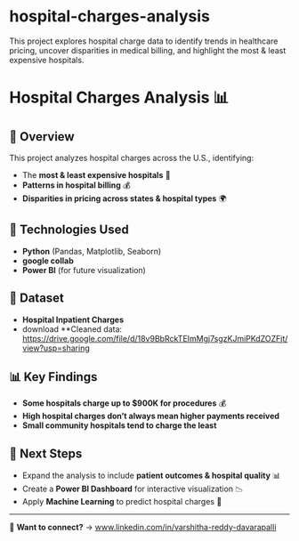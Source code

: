 # hospital-charges-analysis
This project explores hospital charge data to identify trends in healthcare pricing,  uncover disparities in medical billing, and highlight the most &amp; least expensive hospitals.

# Hospital Charges Analysis 📊

## 📌 Overview
This project analyzes hospital charges across the U.S., identifying:
- The **most & least expensive hospitals** 🏥
- **Patterns in hospital billing** 💰
- **Disparities in pricing across states & hospital types** 🌍

## 🚀 Technologies Used
- **Python** (Pandas, Matplotlib, Seaborn)
- **google collab**
- **Power BI** (for future visualization)

## 📂 Dataset
- **Hospital Inpatient Charges**
- download **Cleaned data: https://drive.google.com/file/d/18v9BbRckTEImMgj7sgzKJmiPKdZOZFjt/view?usp=sharing

## 📊 Key Findings
- **Some hospitals charge up to $900K for procedures** 💰
- **High hospital charges don’t always mean higher payments received**
- **Small community hospitals tend to charge the least**

## 📌 Next Steps
- Expand the analysis to include **patient outcomes & hospital quality** 📊
- Create a **Power BI Dashboard** for interactive visualization 📉
- Apply **Machine Learning** to predict hospital charges 🤖

---
📩 **Want to connect?** → www.linkedin.com/in/varshitha-reddy-davarapalli

